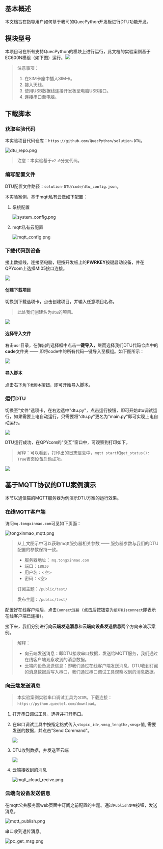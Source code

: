 ## 基本概述

本文档旨在指导用户如何基于我司的QuecPython开发板进行DTU功能开发。

## 模块型号

本项目可在所有支持QuecPython的模块上进行运行，此文档的实验案例基于EC600N模组（如下图）运行。![](../media/solutions/dtu/dev_board.png)

> 注意事项：
>
> 1. 在SIM卡座中插入SIM卡。
> 2. 接入天线。
> 3. 使用USB数据线连接开发板至电脑USB接口。
> 4. 连接串口至电脑。

## 下载脚本

### 获取实验代码

本实验项目代码仓库：`https://github.com/QuecPython/solution-DTU`。

![dtu_repo.png](../media/solutions/dtu/dtu_repo.png)

> 注意：本实验基于`v2.0`分支代码。

### 编写配置文件

DTU配置文件路径：`solution-DTU/code/dtu_config.json`。

本实验案例，基于mqtt私有云做如下配置：

1. 系统配置

   ![system_config.png](../media/solutions/dtu/system_config.png)

2. mqtt私有云配置

   ![mqtt_config.png](../media/solutions/dtu/mqtt_config.png)

### 下载代码到设备

接上数据线，连接至电脑，短按开发板上的**PWRKEY**按键启动设备，并在QPYcom上选择MI05接口连接。

![](../media/solutions/dtu/port.png)

#### 创建下载项目

切换到下载选项卡，点击创建项目，并输入任意项目名称。

> 此处我们创建名为`dtu`的项目。

![](../media/solutions/dtu/qpycom_proj.png)

#### 选择导入文件

右击`usr`目录，在弹出的选择框中点击**一键导入**，继而选择我们DTU代码仓库中的**code**文件夹 —— 即将code中的所有代码一键导入至模组。如下图所示：

![](../media/solutions/dtu/qpycom_add_file.png)

#### 导入脚本

点击右下角`下载脚本`按钮，即可开始导入脚本。

### 运行DTU

切换至"文件"选项卡，在右边选中"dtu.py"，点击运行按钮，即可开始dtu调试运行，如果需要上电自动运行，只需要将"dtu.py"更名为"main.py"即可实现上电自动运行。

![](../media/solutions/dtu/qpycom_run.png)

DTU运行成功，在QPYcom的"交互"窗口中，可观察到打印如下。

> 解释：可以看到，打印出的日志信息中，`mqtt start`和`get_status(): True`表面设备启动成功。

![](../media/solutions/dtu/dtu_init.png)

## 基于MQTT协议的DTU案例演示

本节以通信猫的MQTT服务器为例演示DTU方案的运行效果。

### 在线MQTT客户端

访问`mq.tongxinmao.com`可见如下页面：

![tongxinmao_mqtt.png](../media/solutions/dtu/tongxinmao_mqtt.png)

> 从上文图示中可以获取mqtt服务器相关参数 —— 服务器参数与我们的DTU配置的参数保持一致。
>
> - 服务器地址： ` mq.tongxinmao.com `
> - 端口：`18830`
> - 用户名：<空>
> - 密码：<空>
>
> 订阅主题：`/public/test/`
>
> 发布主题：`/public/test/`

配置好在线客户端后，点击`Connect连接`（点击后按钮变为`断开Disconnect`即表示在线客户端已连接）。

接下来，我们分别进行**向云端发送消息**和**云端向设备发送信息**两个方向来演示案例。

> 解释：
>
> - 向云端发送消息：即DTU接收串口数据，发送给MQTT服务，我们通过在线客户端观察收到的消息数据。
> - 云端向设备发送信息：即我们通过在线客户端发送消息，DTU收到订阅的消息数据后写入串口，我们通过串口调试工具观察收到的消息数据。

### 向云端发送消息

> 本实验案例实验串口调试工具为`QCOM`。下载连接：`https://python.quectel.com/download`。

1. 打开串口调试工具，选择并打开串口。

2. 在串口调试工具中按指定格式传入`<topic_id>,<msg_length>,<msg>`值, 需要发送的数据，并点击"Send Command"。

   ![](../media/solutions/dtu/pc_uart.png)

3. DTU收到数据，并发送至云端

   ![](../media/solutions/dtu/dtu_reciver.png)

4. 云端接收到的消息

   ![mqtt_cloud_recive.png](../media/solutions/dtu/mqtt_cloud_recive.png)

### 云端向设备发送信息

在mqtt公共服务器web页面中订阅之前配置的主题。通过`Publish发布`按钮，发送消息。

![mqtt_publish.png](../media/solutions/dtu/mqtt_publish.png)

串口收到透传消息。

![pc_get_msg.png](../media/solutions/dtu/pc_get_msg.png)
